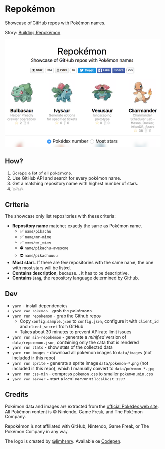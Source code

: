 Repokémon
===

Showcase of GitHub repos with Pokémon names.

Story: [Building Repokémon](https://cheeaun.com/blog/2016/08/building-repokemon/)

[![Screenshot](screenshot.png)](https://cheeaun.github.io/repokemon/)

How?
---

1. Scrape a list of all pokémons.
2. Use GitHub API and search for every pokémon name.
3. Get a matching repository name with highest number of stars.
4. 💥💥💥

Criteria
---

The showcase only list repositories with these criteria:

- **Repository name** matches exactly the same as Pokémon name.
  - ✅ `name/pikachu`
  - ✅ `name/mr-mime`
  - ✅ `name/mr_mime`
  - ⛔️ `name/pikachu-awesome`
  - ⛔️ `name/pikachuuuu`
- **Most stars**. If there are few repositories with the same name, the one with most stars will be listed.
- **Contains description**, because... it has to be descriptive.
- **Contains `lang`**, the repository language determined by GitHub.

Dev
---

- `yarn` - install dependencies
- `yarn run pokemon` - grab the pokémons
- `yarn run repokemon` - grab the Github repos
  - Copy `config.sample.json` to `config.json`, configure it with `client_id` and `client_secret` from GitHub
  - Takes about 30 minutes to prevent API rate limit issues
- `yarn run min-repokemon` - generate a *minified* version of `data/repokemon.json`, containing only the data that is rendered
- `yarn run stats` - show stats of the collected data
- `yarn run images` - download all pokémon images to `data/images` (not included in this repo)
- `yarn run sprite` - generate a sprite image `data/pokemon-*.png` (not included in this repo), which I manually convert to `data/pokemon-*.jpg`
- `yarn run css-min` - compress `pokemon.css` to smaller `pokemon.min.css`
- `yarn run server` - start a local server at `localhost:1337`

Credits
---

Pokémon data and images are extracted from the [official Pokédex web site](http://www.pokemon.com/us/pokedex/). All Pokémon content is © Nintendo, Game Freak, and The Pokémon Company.

Repokémon is not affiliated with GitHub, Nintendo, Game Freak, or The Pokémon Company in any way.

The logo is created by [@limhenry](https://github.com/limhenry). Available on [Codepen](http://codepen.io/limhenry/full/rLYkWY/).
